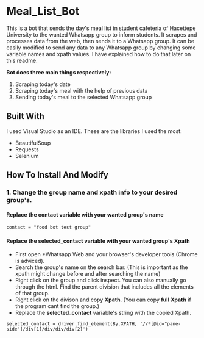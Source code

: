 # Meal_List_Bot
  This is a bot that sends the day's meal list in student cafeteria of Hacettepe University to the wanted Whatsapp group to inform students.
It scrapes and processes data from the web, then sends it to a Whatsapp group.
  It can be easily modified to send any data to any Whatsapp group by changing some variable names and xpath values. I have explained how to do that later on this readme.

**Bot does three main things respectively:**
1. Scraping today's date
2. Scraping today's meal with the help of previous data
3. Sending today's meal to the selected Whatsapp group

## Built With
I used Visual Studio as an IDE.
These are the libraries I used the most:
* BeautifulSoup
* Requests
* Selenium

## How To Install And Modify 

### 1. Change the group name and xpath info to your desired group's.

#### Replace the **contact** variable with your wanted group's name
```
contact = "food bot test group"
```
#### Replace the **selected_contact** variable with your wanted group's Xpath
* First open *Whatsapp Web and your browser's developer tools (Chrome is adviced).
* Search the group's name on the search bar. (This is important as the xpath might change before and after searching the name)
* Right click on the group and click inspect. You can also manually go through the html. Find the parent division that includes all the elements of that group.
* Right click on the divison and copy **Xpath**. (You can copy **full Xpath** if the program cant find the group.)
* Replace the **selected_contact** variable's string with the copied Xpath.
```
selected_contact = driver.find_element(By.XPATH, '//*[@id="pane-side"]/div[1]/div/div/div[2]')
```
